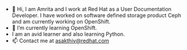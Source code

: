 - 👋 Hi, I am Amrita and I work at Red Hat as a User Documentation Developer. I have worked on software defined storage product Ceph and am currently working on OpenShift. 
- 👀 I’m currently learning OpenShift.
- I am an avid learner and also learning Python. 
- 📫 Contact me at asakthiv@redhat.com

<!---
Amrita42/Amrita42 is a ✨ special ✨ repository because its `README.md` (this file) appears on your GitHub profile.
You can click the Preview link to take a look at your changes.
--->
